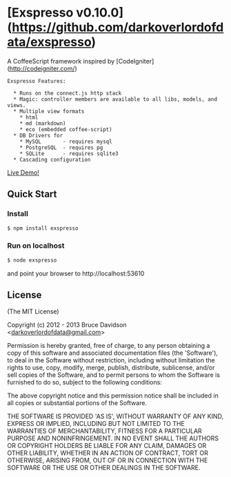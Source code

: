 # [Exspresso v0.10.0] (https://github.com/darkoverlordofdata/exspresso)

 A CoffeeScript framework inspired by [CodeIgniter] (<http://codeigniter.com/>)

    Exspresso Features:

      * Runs on the connect.js http stack
      * Magic: controller members are available to all libs, models, and views.
      * Multiple view formats
        * html
        * md (markdown)
        * eco (embedded coffee-script)
      * DB Drivers for
        * MySQL       - requires mysql
        * PostgreSQL  - requires pg
        * SQLite      - requires sqlite3
      * Cascading configuration

 [Live Demo!](http://exspresso.aws.cf.cm/)



## Quick Start

### Install

```bash
$ npm install exspresso
```


### Run on localhost

```bash
$ node exspresso
```
and point your browser to http://localhost:53610


## License

(The MIT License)

Copyright (c) 2012 - 2013 Bruce Davidson &lt;darkoverlordofdata@gmail.com&gt;

Permission is hereby granted, free of charge, to any person obtaining
a copy of this software and associated documentation files (the
'Software'), to deal in the Software without restriction, including
without limitation the rights to use, copy, modify, merge, publish,
distribute, sublicense, and/or sell copies of the Software, and to
permit persons to whom the Software is furnished to do so, subject to
the following conditions:

The above copyright notice and this permission notice shall be
included in all copies or substantial portions of the Software.

THE SOFTWARE IS PROVIDED 'AS IS', WITHOUT WARRANTY OF ANY KIND,
EXPRESS OR IMPLIED, INCLUDING BUT NOT LIMITED TO THE WARRANTIES OF
MERCHANTABILITY, FITNESS FOR A PARTICULAR PURPOSE AND NONINFRINGEMENT.
IN NO EVENT SHALL THE AUTHORS OR COPYRIGHT HOLDERS BE LIABLE FOR ANY
CLAIM, DAMAGES OR OTHER LIABILITY, WHETHER IN AN ACTION OF CONTRACT,
TORT OR OTHERWISE, ARISING FROM, OUT OF OR IN CONNECTION WITH THE
SOFTWARE OR THE USE OR OTHER DEALINGS IN THE SOFTWARE.
